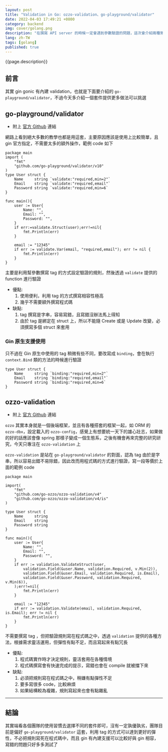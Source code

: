 ```yaml
---
layout: post
title: "Validation in Go: ozzo-validation、go-playground/validator"
date: 2022-04-03 17:49:21 +0800
category: backend
img: cover/golang.png
description: "在撰寫 API server 的時候一定會遇到參數驗證的問題，這次會介紹兩種常見的套件 ozzo-validation、go-playground/validator 看看各自是如何實踐在 golang 的 validation 的"
lang: zh-TW
tags: [golang]
published: true
---
```


{{page.description}}

## 前言

其實 gin gonic 有內建 validation，也就是下面要介紹的 `go-playground/validator`，不過今天多介紹一個套件提供更多做法可以挑選

## go-playground/validator

+ 附上 [官方 Github](https://github.com/go-playground/validator) 連結

網路上看到絕大多數的教學也都是用這套，主要原因應該是使用上比較簡單，且 gin 官方指定，不需要太多的額外操作，範例 code 如下

```golang
package main
import (
    "fmt"
    "github.com/go-playground/validator/v10"
)
type User struct {
    Name     string `validate:"required,min=2"`
    Email    string `validate:"required,email"`
    Password string `validate:"required,min=6`
}

func main(){
    user := User{
        Name: "",
        Email: "",
        Password: "",
    }
    if err:=validate.Struct(user);err!=nil{
        fmt.Println(err)
    }

    email := "12345"
    if err := validate.Var(email, "required,email"); err != nil {
        fmt.Println(err)
    }
}
```

主要是利用幫參數撰寫 tag 的方式設定驗證的規則，然後透過 `validate` 提供的 function 進行驗證

+ 優點:
  1. 使用便利，利用 tag 的方式撰寫相容性極高
  2. 幾乎不需要額外撰寫程式碼
+ 缺點:
  1. tag 撰寫是字串，容易寫錯，且寫錯沒辦法馬上得知
  2. 由於 tag 是綁定在 struct 上，所以不能隨 Create 或是 Update 改變，必須撰寫多個 struct 來套用

### Gin 原生支援使用

只不過在 Gin 原生中使用的 tag 稍微有些不同，要改寫成 `binding`，會在執行 `context.Bind` 類的方法的時候進行驗證

```golang
type User struct {
    Name     string `binding:"required,min=2"`
    Email    string `binding:"required,email"`
    Password string `binding:"required,min=6`
}
```

## ozzo-validation

+ 附上 [官方 Github](https://github.com/go-ozzo/ozzo-validation) 連結

`ozzo` 其實本身就是一個後端框架，並且有各種搭套的框架一起，如 ORM 的 `ozzo-dbx`，設定載入的 `ozzo-config`，感覺上有想要統一天下的雄心壯志，如果做的好的話應該會像 spring 那樣子變成一個生態系，之後有機會再來完整的研究研究，今天只專注在 `ozzo-validation` 上

`ozzo-validation` 是站在 `go-playground/validator` 的對面，認為 tag 由於是字串，所以容易出錯不易除錯，因此改而用程式碼的方式進行驗證，寫一段等價於上面的範例 code

```golang
package main

import(
    "fmt"
    "github.com/go-ozzo/ozzo-validation/v4"
    "github.com/go-ozzo/ozzo-validation/v4/is"
)

type User struct {
    Name     string
    Email    string
    Password string
}

func main(){
    user := User{
        Name: "",
        Email: "",
        Password: "",
    }
    if err := validation.ValidateStruct(user,
        validation.Field(&user.Name, validation.Required, v.Min(2)),
        validation.Field(&user.Email, validation.Required, is.Email),
        validation.Field(&user.Password, validation.Required, v.Min(6)),
    );err!=nil{
        fmt.Println(err)
    }

    email := "12345"
    if err := validation.Validate(email, validation.Required, is.Email); err != nil {
        fmt.Println(err)
    }
}
```

不需要撰寫 tag ，但把驗證規則寫在程式碼之中，透過 `validation` 提供的各種方法，根據需求靈活運用，但彈性有點不足，而且寫起來有點冗長

+ 優點:
  1. 程式碼實作時才決定規則，靈活套用在各種情境
  2. 程式碼撰寫會有快速完成的提示，寫錯也會在 compile 就被擋下來
+ 缺點:
  1. 必須把規則寫在程式碼之中，稍嫌有點彈性不足
  2. 要多寫很多 code，比較麻煩
  3. 如果結構較為複雜，規則寫起來也會有點雜亂

---

## 結論

其實端看各個團隊的使用習慣去選擇不同的套件即可，沒有一定孰優孰劣，團隊目前是偏好 `go-playground/validator` 這套，利用 tag 的方式可以達到更好的彈性，不必把規則寫死在程式碼中，而且 gin 有內建支援可以比較好與 gin 相容，寫錯的問題只好多多測試了
